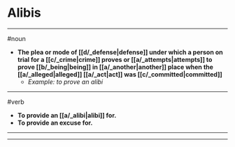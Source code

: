 # Alibis
---
#noun
- **The plea or mode of [[d/_defense|defense]] under which a person on trial for a [[c/_crime|crime]] proves or [[a/_attempts|attempts]] to prove [[b/_being|being]] in [[a/_another|another]] place when the [[a/_alleged|alleged]] [[a/_act|act]] was [[c/_committed|committed]]**
	- _Example: to prove an alibi_
---
#verb
- **To provide an [[a/_alibi|alibi]] for.**
- **To provide an excuse for.**
---
---
